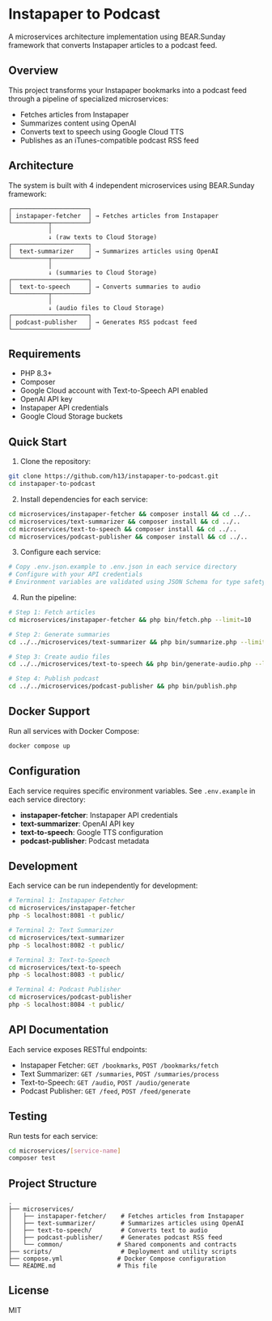 # Instapaper to Podcast

A microservices architecture implementation using BEAR.Sunday framework that converts Instapaper articles to a podcast feed.

## Overview

This project transforms your Instapaper bookmarks into a podcast feed through a pipeline of specialized microservices:
- Fetches articles from Instapaper
- Summarizes content using OpenAI
- Converts text to speech using Google Cloud TTS
- Publishes as an iTunes-compatible podcast RSS feed

## Architecture

The system is built with 4 independent microservices using BEAR.Sunday framework:

```
┌─────────────────────┐
│ instapaper-fetcher  │ → Fetches articles from Instapaper
└──────────┬──────────┘
           │
           ↓ (raw texts to Cloud Storage)
┌─────────────────────┐
│  text-summarizer    │ → Summarizes articles using OpenAI
└──────────┬──────────┘
           │
           ↓ (summaries to Cloud Storage)
┌─────────────────────┐
│  text-to-speech     │ → Converts summaries to audio
└──────────┬──────────┘
           │
           ↓ (audio files to Cloud Storage)
┌─────────────────────┐
│ podcast-publisher   │ → Generates RSS podcast feed
└─────────────────────┘
```

## Requirements

- PHP 8.3+
- Composer
- Google Cloud account with Text-to-Speech API enabled
- OpenAI API key
- Instapaper API credentials
- Google Cloud Storage buckets

## Quick Start

1. Clone the repository:
```bash
git clone https://github.com/h13/instapaper-to-podcast.git
cd instapaper-to-podcast
```

2. Install dependencies for each service:
```bash
cd microservices/instapaper-fetcher && composer install && cd ../..
cd microservices/text-summarizer && composer install && cd ../..
cd microservices/text-to-speech && composer install && cd ../..
cd microservices/podcast-publisher && composer install && cd ../..
```

3. Configure each service:
```bash
# Copy .env.json.example to .env.json in each service directory
# Configure with your API credentials
# Environment variables are validated using JSON Schema for type safety
```

4. Run the pipeline:
```bash
# Step 1: Fetch articles
cd microservices/instapaper-fetcher && php bin/fetch.php --limit=10

# Step 2: Generate summaries
cd ../../microservices/text-summarizer && php bin/summarize.php --limit=10

# Step 3: Create audio files
cd ../../microservices/text-to-speech && php bin/generate-audio.php --limit=10

# Step 4: Publish podcast
cd ../../microservices/podcast-publisher && php bin/publish.php
```

## Docker Support

Run all services with Docker Compose:
```bash
docker compose up
```

## Configuration

Each service requires specific environment variables. See `.env.example` in each service directory:

- **instapaper-fetcher**: Instapaper API credentials
- **text-summarizer**: OpenAI API key
- **text-to-speech**: Google TTS configuration
- **podcast-publisher**: Podcast metadata

## Development

Each service can be run independently for development:
```bash
# Terminal 1: Instapaper Fetcher
cd microservices/instapaper-fetcher
php -S localhost:8081 -t public/

# Terminal 2: Text Summarizer
cd microservices/text-summarizer
php -S localhost:8082 -t public/

# Terminal 3: Text-to-Speech
cd microservices/text-to-speech
php -S localhost:8083 -t public/

# Terminal 4: Podcast Publisher
cd microservices/podcast-publisher
php -S localhost:8084 -t public/
```

## API Documentation

Each service exposes RESTful endpoints:
- Instapaper Fetcher: `GET /bookmarks`, `POST /bookmarks/fetch`
- Text Summarizer: `GET /summaries`, `POST /summaries/process`
- Text-to-Speech: `GET /audio`, `POST /audio/generate`
- Podcast Publisher: `GET /feed`, `POST /feed/generate`

## Testing

Run tests for each service:
```bash
cd microservices/[service-name]
composer test
```

## Project Structure

```
.
├── microservices/
│   ├── instapaper-fetcher/    # Fetches articles from Instapaper
│   ├── text-summarizer/       # Summarizes articles using OpenAI
│   ├── text-to-speech/        # Converts text to audio
│   ├── podcast-publisher/     # Generates podcast RSS feed
│   └── common/               # Shared components and contracts
├── scripts/                   # Deployment and utility scripts
├── compose.yml               # Docker Compose configuration
└── README.md                 # This file
```

## License

MIT